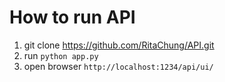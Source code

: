 # How to run API
1. git clone https://github.com/RitaChung/API.git
2. run ```python app.py```
3. open browser ```http://localhost:1234/api/ui/```
